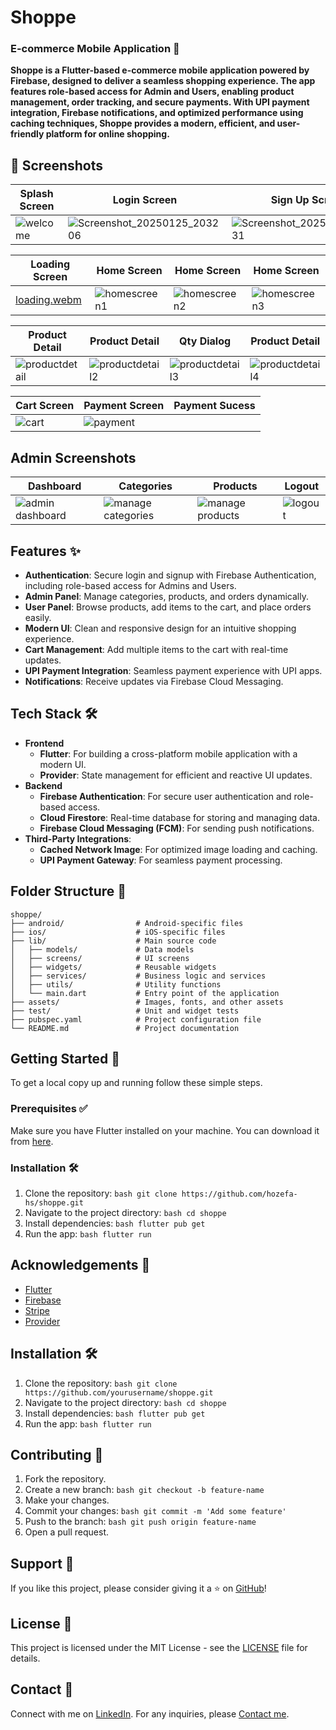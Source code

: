# Shoppe 
### E-commerce Mobile Application 📱

**Shoppe is a Flutter-based e-commerce mobile application powered by Firebase, designed to deliver a seamless shopping experience. The app features role-based access for Admin and Users, enabling product management, order tracking, and secure payments. With UPI payment integration, Firebase notifications, and optimized performance using caching techniques, Shoppe provides a modern, efficient, and user-friendly platform for online shopping.**


## 📸 Screenshots

| Splash Screen | Login Screen | Sign Up Screen  
| --- | --- | --- |
| ![welcome](https://github.com/user-attachments/assets/f44274fb-3ed1-4b67-bd68-58ef2e832195) | ![Screenshot_20250125_203206](https://github.com/user-attachments/assets/5d7eceef-caac-493c-99ab-f834562714a9) | ![Screenshot_20250125_203031](https://github.com/user-attachments/assets/991c4eaf-6302-418f-861c-6545c52bf62e)

| Loading Screen | Home Screen | Home Screen | Home Screen 
| --- | --- | --- | --- |
| [loading.webm](https://github.com/user-attachments/assets/7361afbf-d246-47ff-bc0a-fceee7c5d985) | ![homescreen1](https://github.com/user-attachments/assets/53a463bc-b063-4c13-8154-d24e0cfcc473) | ![homescreen2](https://github.com/user-attachments/assets/4fe58f7e-3b60-4794-8115-c323687a0719) | ![homescreen3](https://github.com/user-attachments/assets/b669a1db-9a03-4a11-8e9f-00accca37876)

| Product Detail | Product Detail | Qty Dialog | Product Detail
| --- | --- | --- | --- |
| ![productdetail](https://github.com/user-attachments/assets/76cced79-622d-4155-afef-5047d357510b) | ![productdetail2](https://github.com/user-attachments/assets/4bb2a9c7-0557-45d8-bde7-c029061a7509) | ![productdetail3](https://github.com/user-attachments/assets/7f061e11-f2c0-4cf9-99a6-69cebbc7093c) | ![productdetail4](https://github.com/user-attachments/assets/860685fa-3193-4eb6-9da6-c3d131102937)

Cart Screen | Payment Screen | Payment Sucess 
| --- | --- | --- |
| ![cart](https://github.com/user-attachments/assets/501d853b-6134-43ea-9501-fcbc2828843b) | ![payment](https://github.com/user-attachments/assets/d12a7c21-fea8-4021-a17f-333e704ca10e)

## Admin Screenshots

| Dashboard| Categories | Products | Logout |
| --- | --- | --- | --- | 
| ![admin dashboard](https://github.com/user-attachments/assets/26d9fac2-f2c5-4e14-b4f3-d87311544cec) | ![manage categories](https://github.com/user-attachments/assets/a4235dc8-822a-4b4c-b552-42b01fdbdd5f) | ![manage products](https://github.com/user-attachments/assets/a0ccf30a-9bf5-4cad-9f98-9fea820c0f55) | ![logout](https://github.com/user-attachments/assets/4b18b5c9-0c45-4a05-b879-252842644cc4)


## Features ✨

- **Authentication**: Secure login and signup with Firebase Authentication, including role-based access for Admins and Users.
- **Admin Panel**: Manage categories, products, and orders dynamically.
- **User Panel**: Browse products, add items to the cart, and place orders easily.
- **Modern UI**: Clean and responsive design for an intuitive shopping experience.
- **Cart Management**: Add multiple items to the cart with real-time updates.
- **UPI Payment Integration**: Seamless payment experience with UPI apps.
- **Notifications**: Receive updates via Firebase Cloud Messaging.

## Tech Stack 🛠️

- **Frontend**
    - **Flutter**: For building a cross-platform mobile application with a modern UI.
    - **Provider**: State management for efficient and reactive UI updates.
- **Backend** 
    - **Firebase Authentication**: For secure user authentication and role-based access.
    - **Cloud Firestore**: Real-time database for storing and managing data.
    - **Firebase Cloud Messaging (FCM)**: For sending push notifications.
- **Third-Party Integrations**:
    - **Cached Network Image**: For optimized image loading and caching.
    - **UPI Payment Gateway**: For seamless payment processing.



## Folder Structure 📂

```
shoppe/
├── android/                # Android-specific files
├── ios/                    # iOS-specific files
├── lib/                    # Main source code
│   ├── models/             # Data models
│   ├── screens/            # UI screens
│   ├── widgets/            # Reusable widgets
│   ├── services/           # Business logic and services
│   ├── utils/              # Utility functions
│   └── main.dart           # Entry point of the application
├── assets/                 # Images, fonts, and other assets
├── test/                   # Unit and widget tests
├── pubspec.yaml            # Project configuration file
└── README.md               # Project documentation
```  



## Getting Started 🚀

To get a local copy up and running follow these simple steps.

### Prerequisites ✅

Make sure you have Flutter installed on your machine. You can download it from [here](https://flutter.dev/docs/get-started/install).

### Installation 🛠️

1. Clone the repository:
        ```bash
        git clone https://github.com/hozefa-hs/shoppe.git
        ```
2. Navigate to the project directory:
        ```bash
        cd shoppe
        ```
3. Install dependencies:
        ```bash
        flutter pub get
        ```
4. Run the app:
        ```bash
        flutter run
        ```

## Acknowledgements 🙏

- [Flutter](https://flutter.dev/)
- [Firebase](https://firebase.google.com/)
- [Stripe](https://stripe.com/)
- [Provider](https://pub.dev/packages/provider)


## Installation 🛠️

1. Clone the repository:
        ```bash
        git clone https://github.com/yourusername/shoppe.git
        ```
2. Navigate to the project directory:
        ```bash
        cd shoppe
        ```
3. Install dependencies:
        ```bash
        flutter pub get
        ```
4. Run the app:
        ```bash
        flutter run
        ```


## Contributing 🤝

1. Fork the repository.
2. Create a new branch:
        ```bash
        git checkout -b feature-name
        ```
3. Make your changes.
4. Commit your changes:
        ```bash
        git commit -m 'Add some feature'
        ```
5. Push to the branch:
        ```bash
        git push origin feature-name
        ```
6. Open a pull request.

## Support 💖

If you like this project, please consider giving it a ⭐ on [GitHub](https://github.com/hozefa-hs/shoppe)!

## License 📄

This project is licensed under the MIT License - see the [LICENSE](LICENSE) file for details.

## Contact 📧

Connect with me on [LinkedIn](https://www.linkedin.com/in/hozefa-sailanawala/).
For any inquiries, please [Contact me](mailto:hozefawork16@gmail.com).
